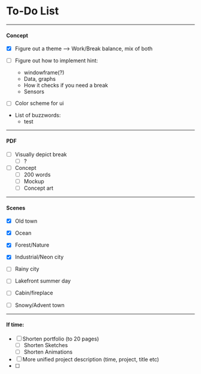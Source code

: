 # To-Do List
___
#### Concept
- [x] Figure out a theme --> Work/Break balance, mix of both

- [ ] Figure out how to implement hint:
  - windowframe(?)
  - Data, graphs
  - How it checks if you need a break
  - Sensors

- [ ] Color scheme for ui

- List of buzzwords:
  - test


___
#### PDF

- [ ] Visually depict break
    - [ ] ?

- [ ] Concept
    - [ ] 200 words
    - [ ] Mockup
    - [ ] Concept art

___
#### Scenes
- [x] Old town
- [x] Ocean
- [x] Forest/Nature
- [x] Industrial/Neon city

- [ ] Rainy city
- [ ] Lakefront summer day
- [ ] Cabin/fireplace
- [ ] Snowy/Advent town

___
#### If time:
- [ ] Shorten portfolio (to 20 pages)
    - [ ] Shorten Sketches
    - [ ] Shorten Animations
- [ ] More unified project description (time, project, title etc)
- [ ]
